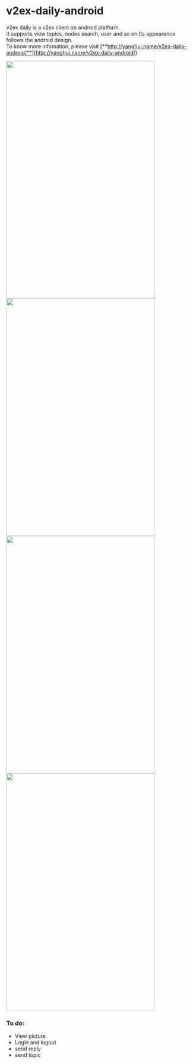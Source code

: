 v2ex-daily-android
==================  
v2ex daily is a v2ex client on android platform.  
It supports view topics, nodes search, user and so on.Its appearence follows the android design.  
To know more infomation, please visit [**http://yanghui.name/v2ex-daily-android/**](http://yanghui.name/v2ex-daily-android/)  

<img src="https://raw.github.com/kyze8439690/v2ex-daily-android/master/screenshot/1.jpg" width="400" height="640"/>  
<img src="https://raw.github.com/kyze8439690/v2ex-daily-android/master/screenshot/2.jpg" width="400" height="640"/>  
<img src="https://raw.github.com/kyze8439690/v2ex-daily-android/master/screenshot/3.jpg" width="400" height="640"/>  
<img src="https://raw.github.com/kyze8439690/v2ex-daily-android/master/screenshot/4.jpg" width="400" height="640"/>

### To do:  
- View picture
- Login and logout
- send reply
- send topic